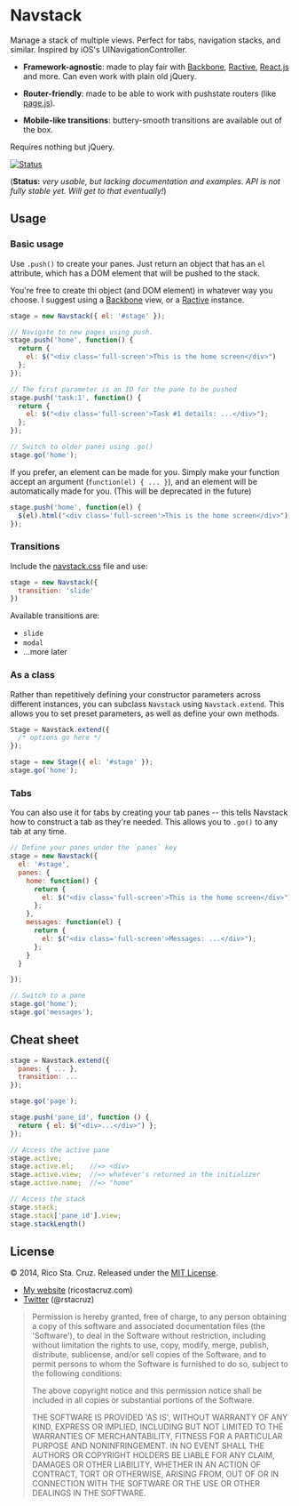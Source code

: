 Navstack
========

Manage a stack of multiple views. Perfect for tabs, navigation stacks, and 
similar.  Inspired by iOS's UINavigationController.

 * __Framework-agnostic__: made to play fair with [Backbone], [Ractive], 
 [React.js ] and more. Can even work with plain old jQuery.

 * __Router-friendly__: made to be able to work with pushstate routers (like 
     [page.js]).

 * __Mobile-like transitions__: buttery-smooth transitions are available out of 
 the box.

Requires nothing but jQuery.

[![Status](https://travis-ci.org/rstacruz/navstack.png?branch=master)](https://travis-ci.org/rstacruz/navstack)

(__Status:__ *very usable, but lacking documentation and examples. API is not 
 fully stable yet. Will get to that eventually!*)

Usage
-----

### Basic usage

Use `.push()` to create your panes. Just return an object that has an `el` 
attribute, which has a DOM element that will be pushed to the stack.

You're free to create thi object (and DOM element) in whatever way you choose.
I suggest using a [Backbone] view, or a [Ractive] instance.

``` js
stage = new Navstack({ el: '#stage' });

// Navigate to new pages using push.
stage.push('home', function() {
  return {
    el: $("<div class='full-screen'>This is the home screen</div>")
  };
});

// The first parameter is an ID for the pane to be pushed
stage.push('task:1', function() {
  return {
    el: $("<div class='full-screen'>Task #1 details: ...</div>");
  };
});

// Switch to older panes using .go()
stage.go('home');
```

If you prefer, an element can be made for you. Simply make your function accept 
an argument (`function(el) { ... }`), and an element will be automatically made 
for you. (This will be deprecated in the future)

``` js
stage.push('home', function(el) {
  $(el).html("<div class='full-screen'>This is the home screen</div>");
});
```

### Transitions

Include the [navstack.css](navstack.css) file and use:

``` js
stage = new Navstack({
  transition: 'slide'
})
```

Available transitions are:

 * `slide`
 * `modal`
 * ...more later

### As a class

Rather than repetitively defining your constructor parameters across different 
instances, you can subclass `Navstack` using `Navstack.extend`. This allows you 
to set preset parameters, as well as define your own methods.

``` js
Stage = Navstack.extend({
  /* options go here */
});

stage = new Stage({ el: '#stage' });
stage.go('home');
```

### Tabs

You can also use it for tabs by creating your tab panes --
this tells Navstack how to construct a tab as they're needed. This allows you to 
`.go()` to any tab at any time.

``` js
// Define your panes under the `panes` key
stage = new Navstack({
  el: '#stage',
  panes: {
    home: function() {
      return {
        el: $("<div class='full-screen'>This is the home screen</div>")
      };
    },
    messages: function(el) {
      return {
        el: $("<div class='full-screen'>Messages: ...</div>");
      };
    }
  }

});

// Switch to a pane
stage.go('home');
stage.go('messages');
```

Cheat sheet
-----------

``` js
stage = Navstack.extend({
  panes: { ... },
  transition: ...
});

stage.go('page');

stage.push('pane_id', function () {
  return { el: $("<div>...</div>") };
});

// Access the active pane
stage.active;
stage.active.el;    //=> <div>
stage.active.view;  //=> whatever's returned in the initializer
stage.active.name;  //=> "home"

// Access the stack
stage.stack;
stage.stack['pane_id'].view;
stage.stackLength()
```

License
-------

© 2014, Rico Sta. Cruz. Released under the [MIT License].

[MIT License]: http://www.opensource.org/licenses/mit-license.php

 * [My website](http://ricostacruz.com) (ricostacruz.com)
 * [Twitter](http://twitter.com/rstacruz) (@rstacruz)

> Permission is hereby granted, free of charge, to any person obtaining
a copy of this software and associated documentation files (the
'Software'), to deal in the Software without restriction, including
without limitation the rights to use, copy, modify, merge, publish,
distribute, sublicense, and/or sell copies of the Software, and to
permit persons to whom the Software is furnished to do so, subject to
the following conditions:
>
> The above copyright notice and this permission notice shall be
included in all copies or substantial portions of the Software.
>
> THE SOFTWARE IS PROVIDED 'AS IS', WITHOUT WARRANTY OF ANY KIND,
EXPRESS OR IMPLIED, INCLUDING BUT NOT LIMITED TO THE WARRANTIES OF
MERCHANTABILITY, FITNESS FOR A PARTICULAR PURPOSE AND NONINFRINGEMENT.
IN NO EVENT SHALL THE AUTHORS OR COPYRIGHT HOLDERS BE LIABLE FOR ANY
CLAIM, DAMAGES OR OTHER LIABILITY, WHETHER IN AN ACTION OF CONTRACT,
TORT OR OTHERWISE, ARISING FROM, OUT OF OR IN CONNECTION WITH THE
SOFTWARE OR THE USE OR OTHER DEALINGS IN THE SOFTWARE.

[Ractive]: http://ractivejs.org
[React.js]: http://facebook.github.io/react
[Backbone]: http://backbonejs.org
[page.js]: http://visionmedia.github.io/page.js/
